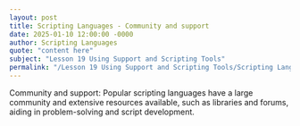 ```yaml
---
layout: post
title: Scripting Languages - Community and support
date: 2025-01-10 12:00:00 -0000
author: Scripting Languages
quote: "content here"
subject: "Lesson 19 Using Support and Scripting Tools"
permalink: "/Lesson 19 Using Support and Scripting Tools/Scripting Languages/Scripting Languages - Community and support"
---
```


Community and support: Popular scripting languages have a large community and extensive resources available, such as libraries and forums, aiding in problem-solving and script development.
